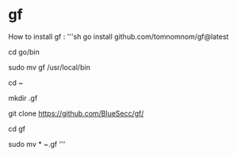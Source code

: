 # gf

How to install gf :
'''sh
go install github.com/tomnomnom/gf@latest

cd go/bin

sudo mv gf /usr/local/bin

cd ~

mkdir .gf

git clone https://github.com/BlueSecc/gf/

cd gf

sudo mv * ~.gf
'''
